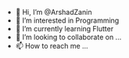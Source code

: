 - 👋 Hi, I’m @ArshadZanin
- 👀 I’m interested in Programming
- 🌱 I’m currently learning Flutter
- 💞️ I’m looking to collaborate on ...
- 📫 How to reach me ...

<!---
ArshadZanin/ArshadZanin is a ✨ special ✨ repository because its `README.md` (this file) appears on your GitHub profile.
You can click the Preview link to take a look at your changes.
--->
